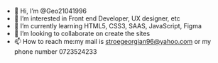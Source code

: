 - 👋 Hi, I’m @Geo21041996
- 👀 I’m interested in Front end Developer, UX designer, etc
- 🌱 I’m currently learning HTML5, CSS3, SAAS, JavaScript, Figma
- 💞️ I’m looking to collaborate on create the sites
- 📫 How to reach me:my mail is stroegeorgian96@yahoo.com or my phone number 0723524233

<!---
Geo21041996/Geo21041996 is a ✨ special ✨ repository because its `README.md` (this file) appears on your GitHub profile.
You can click the Preview link to take a look at your changes.
--->
